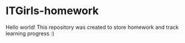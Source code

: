 # ITGirls-homework

Hello world!
This repository was created to store homework and track learning progress :)
